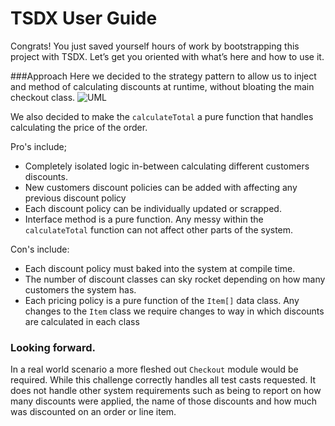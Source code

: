 # TSDX User Guide

Congrats! You just saved yourself hours of work by bootstrapping this project with TSDX. Let’s get you oriented with what’s here and how to use it.

###Approach
Here we decided to the strategy pattern to allow us to inject and method of calculating discounts at runtime, without bloating the main checkout class.
![UML](https://res.cloudinary.com/b0bd0l3/image/upload/v1613864809/UML_1.png)

We also decided to make the `calculateTotal` a pure function that handles calculating the price of the order.

Pro's include;

- Completely isolated logic in-between calculating different customers discounts.
- New customers discount policies can be added with affecting any previous discount policy
- Each discount policy can be individually updated or scrapped.
- Interface method is a pure function. Any messy within the `calculateTotal` function can not affect other parts of the system.

Con's include:

- Each discount policy must baked into the system at compile time.
- The number of discount classes can sky rocket depending on how many customers the system has.
- Each pricing policy is a pure function of the `Item[]` data class. Any changes to the `Item` class we require changes to way in which discounts are calculated in each class

### Looking forward.

In a real world scenario a more fleshed out `Checkout` module would be required. While this challenge correctly handles all test casts requested. It does not handle other system requirements such as being to report on how many discounts were applied, the name of those discounts and how much was discounted on an order or line item.
